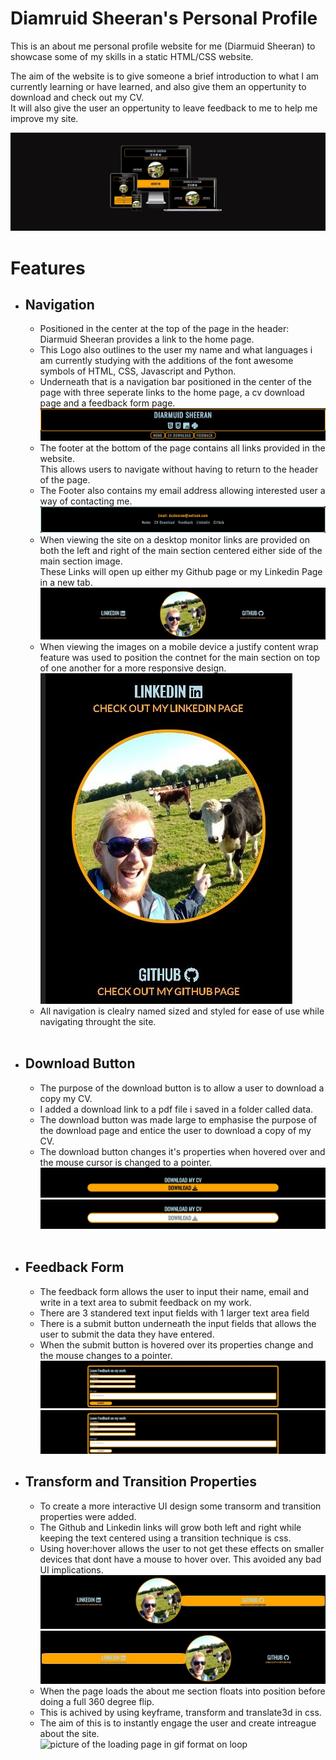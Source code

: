 <h1>Diamruid Sheeran's Personal Profile</h1>
<p>This is an about me personal profile website for me (Diarmuid Sheeran) to showcase some of my skills in a static HTML/CSS website.</p>
<p>The aim of the website is to give someone a brief introduction to what I am currently learning or have learned, and also give them an oppertunity to download and check out my CV. <br>
It will also give the user an oppertunity to leave feedback to me to help me improve my site.</p>

<img src="assests/images/Responsive.jpg" alt="picture of Website on differnet devices">

<h1>Features</h1>
<ul>
    <li><h2>Navigation</h2>
        <ul>
            <li>Positioned in the center at the top of the page in the header: Diarmuid Sheeran provides a link to the home page.</li>
            <li>This Logo also outlines to the user my name and what languages i am currently studying with the additions of the font awesome symbols of HTML, CSS, Javascript and Python.</li>
            <li>Underneath that is a navigation bar positioned in the center of the page with three seperate links to the home page, a cv download page and a feedback form page.</li>
            <img src="assests/images/header-navigation.jpg" alt="picture of header navigation"> 
            <li>The footer at the bottom of the page contains all links provided in the website. <br>
            This allows users to navigate without having to return to the header of the page.</li>
            <li>The Footer also contains my email address allowing interested user a way of contacting me.
            </li>          
            <img src="assests/images/footer-navigation.jpg" alt="picture of footer navigation">
            <li>When viewing the site on a desktop monitor links are provided on both the left and right of the main section centered either side of the main section image.<br>
            These Links will open up either my Github page or my Linkedin Page in a new tab.</li>
            <img src="assests/images/main-section-navigation.jpg" alt="picture of main section navigation">
            <li>When viewing the images on a mobile device a justify content wrap feature was used to position the contnet for the main section on top of one another for a more responsive design.</li>
            <img src="assests/images/mobile-device-navigation.jpg" alt="picture of main section navigation used on a mobile device">
            <li> All navigation is clealry named sized and styled for ease of use while navigating throught the site.</li>
        </ul>
    </li>
    <br>
    <li><h2>Download Button</h2>
        <ul>
            <li>The purpose of the download button is to allow a user to download a copy my CV.</li>
            <li>I added a download link to a pdf file i saved in a folder called data.</li>
            <li>The download button was made large to emphasise the purpose of the download page and entice the user to download a copy of my CV.</li>
            <li>The download button changes it's properties when hovered over and the mouse cursor is changed to a pointer.</li>
            <img src="assests/images/download-button.jpg" alt="picture of download button">
            <img src="assests/images/download-button-highlighted.jpg" alt="picture of download button highlighted">
        </ul>
    </li>
    <br>
    <li><h2>Feedback Form</h2>
        <ul>
            <li>The feedback form allows the user to input their name, email and write in a text area to submit feedback on my work.</li>
            <li>There are 3 standered text input fields with 1 larger text area field</li>
            <li>There is a submit button underneath the input fields that allows the user to submit the data they have entered.</li>
            <li>When the submit button is hovered over its properties change and the mouse changes to a pointer.</li>
            <img src="assests/images/feedback-form-container.jpg" alt="picture of feedback form">
            <img src="assests/images/submit-button-highlightedjpg.jpg" alt="picture of submit button highlighted">
        </ul>
    </li>
    <li><h2>Transform and Transition Properties</h2>
        <ul>
            <li>To create a more interactive UI design some transorm and transition properties were added.</li>
            <li>The Github and Linkedin links will grow both left and right while keeping the text centered using a transition technique is css. </li>
            <li>Using hover:hover allows the user to not get these effects on smaller devices that dont have a mouse to hover over. This avoided any bad UI implications.</li>
            <img src="assests/images/github-highlight.jpg" alt="picture of github link highlighted">
            <img src="assests/images/linkedin-highlight.jpg" alt="picture of linkedin link highlighted">
            <li>When the page loads the about me section floats into position before doing a full 360 degree flip.</li>
            <li>This is achived by using keyframe, transform and translate3d in css.</li>
            <li>The aim of this is to instantly engage the user and create intreague about the site.</li>
            <img src="assests/images/loading-page.gif" alt="picture of the loading page in gif format on loop">
        </ul>
    </li>








